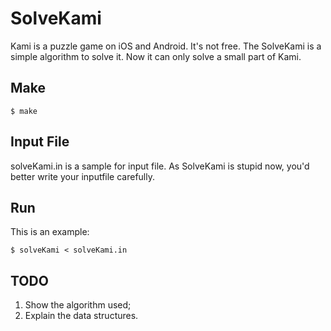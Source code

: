 # SolveKami

Kami is a puzzle game on iOS and Android. It's not free. The SolveKami is a simple algorithm to solve it.
Now it can only solve a small part of Kami.


## Make

```shell
$ make
```

		
## Input File

solveKami.in is a sample for input file.
As SolveKami is stupid now, you'd better write your inputfile carefully.


## Run

This is an example:
```shell
$ solveKami < solveKami.in
```

## TODO
1. Show the algorithm used;
2. Explain the data structures.
